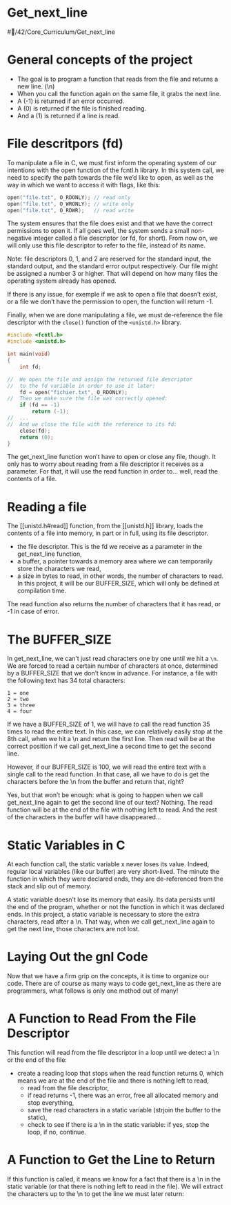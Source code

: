 # Get_next_line
#💾/42/Core_Curriculum/Get_next_line

# General concepts of the project
- The goal is to program a function that reads from the file and returns a new line. (\n)
- When you call the function again on the same file, it grabs the next line. 
- A (-1) is returned if an error occurred. 
- A (0) is returned if the file is finished reading.
- And a (1) is returned if a line is read.

# File descritpors (fd)
To manipulate a file in C, we must first inform the operating system of our intentions with the open function of the fcntl.h library. In this system call, we need to specify the path towards the file we’d like to open, as well as the way in which we want to access it with flags, like this:
```c
open("file.txt", O_RDONLY); // read only
open("file.txt", O_WRONLY); // write only
open("file.txt", O_RDWR);   // read write
```
The system ensures that the file does exist and that we have the correct permissions to open it. If all goes well, the system sends a small non-negative integer called a file descriptor (or fd, for short). From now on, we will only use this file descriptor to refer to the file, instead of its name.

Note: file descriptors 0, 1, and 2 are reserved for the standard input, the standard output, and the standard error output respectively. Our file might be assigned a number 3 or higher. That will depend on how many files the operating system already has opened.

If there is any issue, for exemple if we ask to open a file that doesn’t exist, or a file we don’t have the permission to open, the function will return -1.

Finally, when we are done manipulating a file, we must de-reference the file descriptor with the `close()` function of the `<unistd.h>` library.

```c
#include <fcntl.h>
#include <unistd.h>

int	main(void)
{
	int	fd;

//	We open the file and assign the returned file descriptor
//	to the fd variable in order to use it later:
	fd = open("fichier.txt", O_RDONLY);
//	Then we make sure the file was correctly opened:
	if (fd == -1)
		return (-1);
//	...
//	And we close the file with the reference to its fd:
	close(fd);
	return (0);
}
```

The get_next_line function won’t have to open or close any file, though. It only has to worry about reading from a file descriptor it receives as a parameter. For that, it will use the read function in order to… well, read the contents of a file.

# Reading a file
The [[unistd.h#read]] function, from the [[unistd.h]] library, loads the contents of a file into memory, in part or in full, using its file descriptor.
* the file descriptor. This is the fd we receive as a parameter in the get_next_line function,
* a buffer, a pointer towards a memory area where we can temporarily store the characters we read,
* a size in bytes to read, in other words, the number of characters to read. In this project, it will be our BUFFER_SIZE, which will only be defined at compilation time.

The read function also returns the number of characters that it has read, or -1 in case of error.

# The BUFFER_SIZE
In get_next_line, we can’t just read characters one by one until we hit a `\n`. We are forced to read a certain number of characters at once, determined by a BUFFER_SIZE that we don’t know in advance. For instance, a file with the following text has 34 total characters:
```
1 = one
2 = two
3 = three
4 = four
```

If we have a BUFFER_SIZE of 1, we will have to call the read function 35 times to read the entire text. In this case, we can relatively easily stop at the 8th call, when we hit a \n and return the first line. Then read will be at the correct position if we call get_next_line a second time to get the second line.

However, if our BUFFER_SIZE is 100, we will read the entire text with a single call to the read function. In that case, all we have to do is get the characters before the \n from the buffer and return that, right?

Yes, but that won’t be enough: what is going to happen when we call get_next_line again to get the second line of our text? Nothing. The read function will be at the end of the file with nothing left to read. And the rest of the characters in the buffer will have disappeared…

# Static Variables in C
At each function call, the static variable x never loses its value.
Indeed, regular local variables (like our buffer) are very short-lived. The minute the function in which they were declared ends, they are de-referenced from the stack and slip out of memory.

A static variable doesn’t lose its memory that easily. Its data persists until the end of the program, whether or not the function in which it was declared ends. In this project, a static variable is necessary to store the extra characters, read after a \n. That way, when we call get_next_line again to get the next line, those characters are not lost.

# Laying Out the gnl Code
Now that we have a firm grip on the concepts, it is time to organize our code. There are of course as many ways to code get_next_line as there are programmers, what follows is only one method out of many!

# A Function to Read From the File Descriptor
This function will read from the file descriptor in a loop until we detect a \n or the end of the file:
* create a reading loop that stops when the read function returns 0, which means we are at the end of the file and there is nothing left to read,
	* read from the file descriptor,
	* if read returns -1, there was an error, free all allocated memory and stop everything,
	* save the read characters in a static variable (strjoin the buffer to the static),
	* check to see if there is a \n in the static variable: if yes, stop the loop, if no, continue.

# A Function to Get the Line to Return
If this function is called, it means we know for a fact that there is a \n in the static variable (or that there is nothing left to read in the file). We will extract the characters up to the \n to get the line we must later return:
